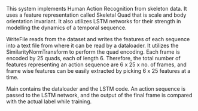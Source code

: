 This system implements Human Action Recognition from skeleton data. It uses a feature representation called Skeletal Quad that is scale and body orientation invariant. It also utilizes LSTM networks for their strength in modelling the dynamics of a temporal sequence.

WriteFile reads from the dataset and writes the features of each sequence into a text file from where it can be read by a dataloader. It utilizes the SimilarityNormTransform to perform the quad encoding. Each frame is encoded by 25 quads, each of length 6. Therefore, the total number of features representing an action sequence are 6 x 25 x no. of frames, and frame wise features can be easily extracted by picking 6 x 25 features at a time.

Main contains the dataloader and the LSTM code. An action sequence is passed to the LSTM network, and the output of the final frame is compared with the actual label while training.
